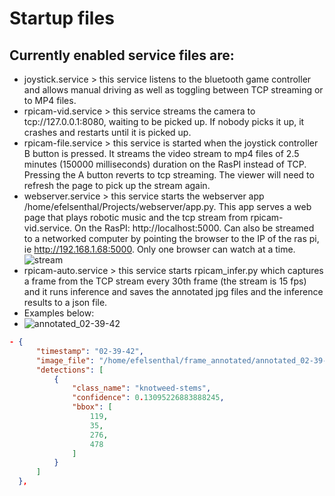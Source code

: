 # Startup files
## Currently enabled service files are: 
  - joystick.service > this service listens to the bluetooth game controller and allows manual driving as well as toggling between TCP streaming or to MP4 files.
  - rpicam-vid.service > this service streams the camera to tcp://127.0.0.1:8080, waiting to be picked up.  If nobody picks it up, it crashes and restarts until it is picked up.
  - rpicam-file.service > this service is started when the joystick controller B button is pressed.  It streams the video stream to mp4 files of 2.5 minutes (150000 milliseconds) duration on the RasPI instead of TCP.  Pressing the A button reverts to tcp streaming.  The viewer will need to refresh the page to pick up the stream again.
  - webserver.service > this service starts the webserver app /home/efelsenthal/Projects/webserver/app.py.  This app serves a web page that plays robotic music and the tcp stream from rpicam-vid.service. On the RasPI: http://localhost:5000.  Can also be streamed to a networked computer by pointing the browser to the IP of the ras pi, ie http://192.168.1.68:5000.  Only one browser can watch at a time.  
  ![stream](https://github.com/user-attachments/assets/47d52f83-f353-487d-9944-b4990953498c)
  - rpicam-auto.service > this service starts rpicam_infer.py which captures a frame from the TCP stream every 30th frame (the stream is 15 fps) and it runs inference and saves the annotated jpg files and the inference results to a json file.
  - Examples below:
  - ![annotated_02-39-42](https://github.com/user-attachments/assets/e5b95ab1-7a3a-48e0-aa65-988d83eab7e9)
  ```json
  - {
        "timestamp": "02-39-42",
        "image_file": "/home/efelsenthal/frame_annotated/annotated_02-39-42.jpg",
        "detections": [
            {
                "class_name": "knotweed-stems",
                "confidence": 0.13095226883888245,
                "bbox": [
                    119,
                    35,
                    276,
                    478
                ]
            }
        ]
    },
```

